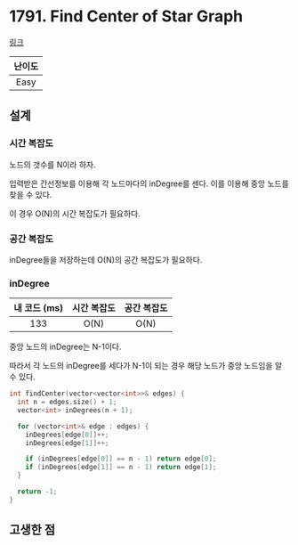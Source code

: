 # 1791. Find Center of Star Graph

[링크](www)

| 난이도 |
| :----: |
|  Easy  |

## 설계

### 시간 복잡도

노드의 갯수를 N이라 하자.

입력받은 간선정보를 이용해 각 노드마다의 inDegree를 센다. 이를 이용해 중앙 노드를 찾을 수 있다.

이 경우 O(N)의 시간 복잡도가 필요하다.

### 공간 복잡도

inDegree들을 저장하는데 O(N)의 공간 복잡도가 필요하다.

### inDegree

| 내 코드 (ms) | 시간 복잡도 | 공간 복잡도 |
| :----------: | :---------: | :---------: |
|     133      |    O(N)     |    O(N)     |

중앙 노드의 inDegree는 N-1이다.

따라서 각 노드의 inDegree를 세다가 N-1이 되는 경우 해당 노드가 중앙 노드임을 알 수 있다.

```cpp
int findCenter(vector<vector<int>>& edges) {
  int n = edges.size() + 1;
  vector<int> inDegrees(n + 1);

  for (vector<int>& edge : edges) {
    inDegrees[edge[0]]++;
    inDegrees[edge[1]]++;

    if (inDegrees[edge[0]] == n - 1) return edge[0];
    if (inDegrees[edge[1]] == n - 1) return edge[1];
  }

  return -1;
}
```

## 고생한 점
